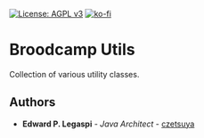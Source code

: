 [![License: AGPL v3](https://img.shields.io/badge/License-AGPL%20v3-blue.svg)](https://www.gnu.org/licenses/agpl-3.0)
[![ko-fi](https://www.ko-fi.com/img/githubbutton_sm.svg)](https://ko-fi.com/S6S0YXPX)

# Broodcamp Utils

Collection of various utility classes.

## Authors

* **Edward P. Legaspi** - *Java Architect* - [czetsuya](https://github.com/czetsuya)